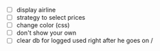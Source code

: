- [ ] display airline
- [ ] strategy to select prices
- [ ] change color (css)
- [ ] don't show your own
- [ ] clear db for logged used right after he goes on /
